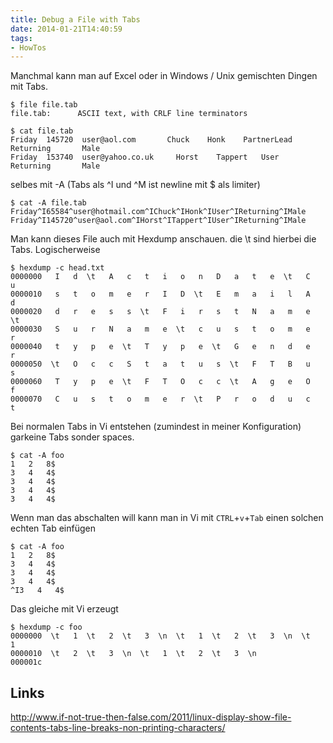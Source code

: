 ```yaml
---
title: Debug a File with Tabs
date: 2014-01-21T14:40:59
tags: 
- HowTos
---
```


Manchmal kann man auf Excel oder in Windows / Unix gemischten Dingen mit Tabs.

~~~
$ file file.tab
file.tab:      ASCII text, with CRLF line terminators
~~~

~~~
$ cat file.tab
Friday  145720  user@aol.com       Chuck    Honk    PartnerLead     Returning       Male
Friday  153740  user@yahoo.co.uk     Horst    Tappert   User    Returning       Male
~~~

selbes mit -A (Tabs als ^I und ^M ist newline mit $ als limiter)

~~~
$ cat -A file.tab
Friday^I65584^user@hotmail.com^IChuck^IHonk^IUser^IReturning^IMale
Friday^I145720^user@aol.com^IHorst^ITappert^IUser^IReturning^IMale
~~~

Man kann dieses File auch mit Hexdump anschauen. die \\t sind hierbei die Tabs. Logischerweise

~~~
$ hexdump -c head.txt
0000000   I   d  \t   A   c   t   i   o   n   D   a   t   e  \t   C   u
0000010   s   t   o   m   e   r   I   D  \t   E   m   a   i   l   A   d
0000020   d   r   e   s   s  \t   F   i   r   s   t   N   a   m   e  \t
0000030   S   u   r   N   a   m   e  \t   c   u   s   t   o   m   e   r
0000040   t   y   p   e  \t   T   y   p   e  \t   G   e   n   d   e   r
0000050  \t   O   c   c   S   t   a   t   u   s  \t   F   T   B   u   s
0000060   T   y   p   e  \t   F   T   O   c   c  \t   A   g   e   O   f
0000070   C   u   s   t   o   m   e   r  \t   P   r   o   d   u   c   t
~~~
Bei normalen Tabs in Vi entstehen (zumindest in meiner Konfiguration) garkeine Tabs sonder spaces.

~~~
$ cat -A foo
1   2   8$
3   4   4$
3   4   4$
3   4   4$
3   4   4$
~~~

Wenn man das abschalten will kann man in Vi mit `CTRL`+`v`+`Tab` einen solchen echten Tab einfügen

~~~
$ cat -A foo
1   2   8$
3   4   4$
3   4   4$
3   4   4$
^I3   4   4$
~~~

Das gleiche mit Vi erzeugt

~~~
$ hexdump -c foo
0000000  \t   1  \t   2  \t   3  \n  \t   1  \t   2  \t   3  \n  \t   1
0000010  \t   2  \t   3  \n  \t   1  \t   2  \t   3  \n
000001c
~~~

## Links

http://www.if-not-true-then-false.com/2011/linux-display-show-file-contents-tabs-line-breaks-non-printing-characters/